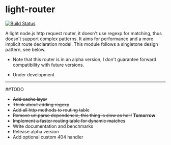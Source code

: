 light-router
============
[![Build Status](https://travis-ci.org/herenow/light-router.svg?branch=master)](https://travis-ci.org/herenow/light-router)

A light node.js http request router, it doesn't use regexp for matching, thus doesn't support complex patterns. It aims for performance and a more implicit route declaration model. This module follows a singletone design pattern, see below.

* Note that this router is in an alpha version, I don't guarantee forward compatibility with future versions.


- Under development
----------

##TODO
- ~~Add cache layer~~
- ~~Think about adding regexp~~
- ~~Add all http methods to routing table~~
- ~~Remove url.parse dependencie, this thing is slow as hell!~~
**Tomorrow**
- ~~Implement a faster routing table for dynamic matches~~
- Write documentation and benchmarks
- Release alpha version
- Add optional custom 404 handler
